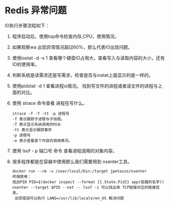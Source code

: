 # Redis 异常问题

IO执行步骤流程如下：

1. 程序启动后，使用top命令检查内存,CPU，使用情况。
2. 如果观察wa 出现异常情况超过60%，那么代表IO出现问题。
3. 使用iostat -d -x 1 查看哪个硬盘IO占用大，查看写入与读取内容的大小，还有IO的使用率。
4. 判断系统是读需求还是写需求，检查是否与iostat上面显示的是一样的。
5. 使用pidstat -d 1 查看进程io情况。 找到写文件的进程或者读文件的进程与上面的对比。
6. 使用 strace 命令查看 进程在写什么。

    ```Linux
    strace -f -T -tt -p 进程号
    -f 表示跟踪子进程与子线程。
    -T 表示显示系统调用的时长
    -tt 表示显示跟踪事件
    -p 进程号
    -e 表示查看某个内容的调用情况。
    ```

7. 使用 lsof - p 端口号 命令 查看进程调用的对象内容。
8. 很多程序都是在容器中使用那么我们需要用到 nsenter工具。

   ```Linux
   docker run --rm -v /user/local/bin:/target jpetazzo/nsenter
   终端使用：
   找出PID PID=$(docker inspect --format {{.State.Pid}} app(容器的名字))
   nsenter --target $PID --net -- lsof -i 可以找出来 TCP链接对应的链接信息。
    出现错误可以执行 LANG=/usr/lib/locale/en_US 解决问题
   ```